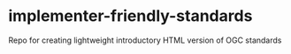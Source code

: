 # implementer-friendly-standards
Repo for creating lightweight introductory HTML version of OGC standards
